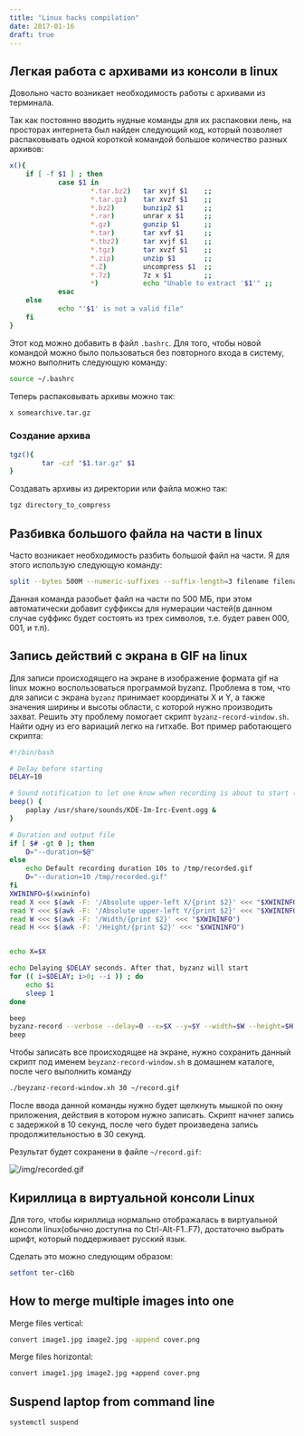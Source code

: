```yaml
---
title: "Linux hacks compilation"
date: 2017-01-16
draft: true
---
```


## Легкая работа с архивами из консоли в linux

Довольно часто возникает необходимость работы с архивами из терминала.

Так как постоянно вводить нудные команды для их распаковки лень, на просторах интернета
был найден следующий код, который позволяет распаковывать одной короткой командой
большое количество разных архивов:

```bash
x(){
    if [ -f $1 ] ; then
            case $1 in
                    *.tar.bz2)   tar xvjf $1    ;;
                    *.tar.gz)    tar xvzf $1    ;;
                    *.bz2)       bunzip2 $1     ;;
                    *.rar)       unrar x $1     ;;
                    *.gz)        gunzip $1      ;;
                    *.tar)       tar xvf $1     ;;
                    *.tbz2)      tar xvjf $1    ;;
                    *.tgz)       tar xvzf $1    ;;
                    *.zip)       unzip $1       ;;
                    *.Z)         uncompress $1  ;;
                    *.7z)        7z x $1        ;;
                    *)           echo "Unable to extract '$1'" ;;
            esac
    else
            echo "'$1' is not a valid file"
    fi
}
```

Этот код можно добавить в файл ``.bashrc``. Для того, чтобы новой командой можно было
пользоваться без повторного входа в систему, можно выполнить следующую команду:

```bash
source ~/.bashrc
```
Теперь распаковывать архивы можно так:

```bash
x somearchive.tar.gz
```
### Создание архива

```bash
tgz(){
        tar -czf "$1.tar.gz" $1
}
```

Создавать архивы из директории или файла можно так:

```bash
tgz directory_to_compress
```

## Разбивка большого файла на части в linux

Часто возникает необходимость разбить большой файл на части. Я для этого использую следующую команду:

```bash
split --bytes 500M --numeric-suffixes --suffix-length=3 filename filename. 
```

Данная команда разобьет файл на части по 500 МБ, при этом автоматически добавит суффиксы
для нумерации частей(в данном случае суффикс будет состоять из трех символов, т.е. будет
равен 000, 001, и т.п).

## Запись действий с экрана в GIF на linux


Для записи происходящего на экране в изображение формата gif на linux можно воспользоваться программой byzanz.
Проблема в том, что для записи с экрана `byzanz` принимает координаты X и Y, а также значения ширины и высоты области, с которой нужно производить захват.
Решить эту проблему помогает скрипт `byzanz-record-window.sh`.
Найти одну из его вариаций легко на гитхабе. Вот пример работающего скрипта:

```bash
#!/bin/bash

# Delay before starting
DELAY=10

# Sound notification to let one know when recording is about to start (and ends)
beep() {
    paplay /usr/share/sounds/KDE-Im-Irc-Event.ogg &
}

# Duration and output file
if [ $# -gt 0 ]; then
    D="--duration=$@"
else
    echo Default recording duration 10s to /tmp/recorded.gif
    D="--duration=10 /tmp/recorded.gif"
fi
XWININFO=$(xwininfo)
read X <<< $(awk -F: '/Absolute upper-left X/{print $2}' <<< "$XWININFO")
read Y <<< $(awk -F: '/Absolute upper-left Y/{print $2}' <<< "$XWININFO")
read W <<< $(awk -F: '/Width/{print $2}' <<< "$XWININFO")
read H <<< $(awk -F: '/Height/{print $2}' <<< "$XWININFO")


echo X=$X

echo Delaying $DELAY seconds. After that, byzanz will start
for (( i=$DELAY; i>0; --i )) ; do
    echo $i
    sleep 1
done

beep
byzanz-record --verbose --delay=0 --x=$X --y=$Y --width=$W --height=$H $D
beep
```

Чтобы записать все происходящее на экране, нужно сохранить данный скрипт под
именем ```beyzanz-record-window.sh``` в домашнем каталоге, после чего выполнить команду

```bash
./beyzanz-record-window.xh 30 ~/record.gif
```
После ввода данной команды нужно будет щелкнуть мышкой по окну приложения, действия в котором нужно записать.
Скрипт начнет запись с задержкой в 10 секунд, после чего будет произведена запись продолжительностью в 30 секунд.

Результат будет сохранени в файле ``~/record.gif``:

![/img/recorded.gif](/img/recorded.gif)

## Кириллица в виртуальной консоли Linux

Для того, чтобы кириллица нормально отображалась в виртуальной консоли
linux(обычно доступна по Ctrl-Alt-F1..F7), достаточно выбрать шрифт, который поддерживает русский язык.

Сделать это можно следующим образом:

```bash
setfont ter-c16b
```
## How to merge multiple images into one

Merge files vertical:

```bash
convert image1.jpg image2.jpg -append cover.png
```

Merge files horizontal:</p>

```bash
convert image1.jpg image2.jpg +append cover.png
```

## Suspend laptop from command line

```bash
systemctl suspend
```
